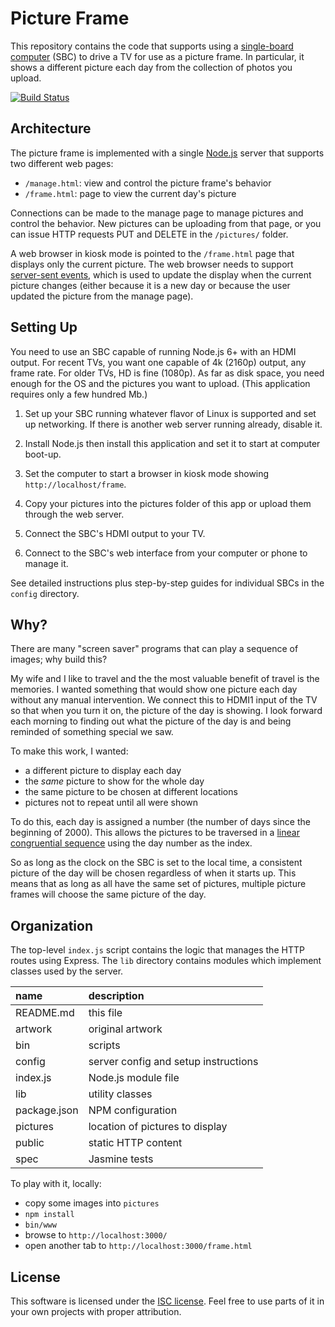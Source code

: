 # Picture Frame

This repository contains the code that supports using a
[single-board computer](https://en.wikipedia.org/wiki/Single-board_computer) (SBC)
to drive a TV for use as a picture frame.
In particular, it shows a different picture each day from the collection of photos you upload.

[![Build Status](https://travis-ci.org/JohnCoker/pictureframe.svg?branch=master)](https://travis-ci.org/JohnCoker/pictureframe)

## Architecture

The picture frame is implemented with a single [Node.js](https://en.wikipedia.org/wiki/Node.js)
server that supports two different web pages:
 - `/manage.html`: view and control the picture frame's behavior
 - `/frame.html`: page to view the current day's picture

Connections can be made to the manage page to manage pictures and control the behavior.
New pictures can be uploading from that page, or you can issue HTTP requests PUT and DELETE in the
`/pictures/` folder.

A web browser in kiosk mode is pointed to the `/frame.html` page that displays only the current picture.
The web browser needs to support
[server-sent events](https://developer.mozilla.org/en-US/docs/Web/API/Server-sent_events/Using_server-sent_events),
which is used to update the display when the current picture changes (either because it is a new
day or because the user updated the picture from the manage page).

## Setting Up

You need to use an SBC capable of running Node.js 6+ with an HDMI output. For recent TVs, you want
one capable of 4k (2160p) output, any frame rate. For older TVs, HD is fine (1080p).
As far as disk space, you need enough for the OS and the pictures you want to upload.
(This application requires only a few hundred Mb.)

1. Set up your SBC running whatever flavor of Linux is supported and set up networking.
   If there is another web server running already, disable it.

2. Install Node.js then install this application and set it to start at computer boot-up.

3. Set the computer to start a browser in kiosk mode showing `http://localhost/frame`.

4. Copy your pictures into the pictures folder of this app or upload them through the web server.

5. Connect the SBC's HDMI output to your TV.

6. Connect to the SBC's web interface from your computer or phone to manage it.

See detailed instructions plus step-by-step guides for individual SBCs in the `config` directory.

## Why?

There are many "screen saver" programs that can play a sequence of images; why build this?

My wife and I like to travel and the the most valuable benefit of travel is the memories. I wanted something that would
show one picture each day without any manual intervention. We connect this to HDMI1 input of the TV so that when
you turn it on, the picture of the day is showing. I look forward each morning to finding out what the picture of the
day is and being reminded of something special we saw.

To make this work, I wanted:
 - a different picture to display each day
 - the _same_ picture to show for the whole day
 - the same picture to be chosen at different locations
 - pictures not to repeat until all were shown

To do this, each day is assigned a number (the number of days since the beginning of 2000). This allows the pictures
to be traversed in a [linear congruential sequence](https://en.wikipedia.org/wiki/Linear_congruential_generator)
using the day number as the index.

So as long as the clock on the SBC is set to the local time, a consistent picture of the day will be chosen regardless
of when it starts up. This means that as long as all have the same set of pictures, multiple picture frames will choose
the same picture of the day.

## Organization

The top-level `index.js` script contains the logic that manages the HTTP routes using Express.
The `lib` directory contains modules which implement classes used by the server.

| name         | description |
|:------------ |:----------- |
| README.md    | this file |
| artwork      | original artwork |
| bin          | scripts |
| config       | server config and setup instructions |
| index.js     | Node.js module file |
| lib          | utility classes |
| package.json | NPM configuration |
| pictures     | location of pictures to display |
| public       | static HTTP content |
| spec         | Jasmine tests |

To play with it, locally:
 - copy some images into `pictures`
 - `npm install`
 - `bin/www`
 - browse to `http://localhost:3000/`
 - open another tab to `http://localhost:3000/frame.html`

## License

This software is licensed under the [ISC license](https://opensource.org/licenses/ISC).
Feel free to use parts of it in your own projects with proper attribution.
